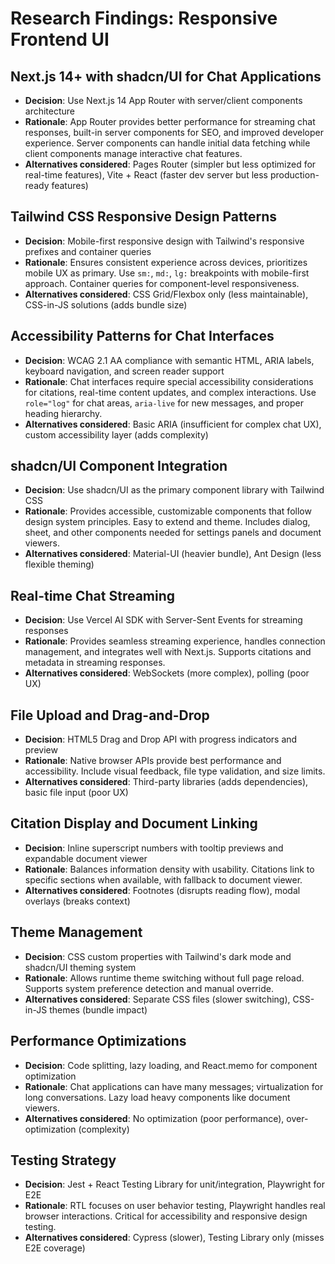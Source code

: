 # Research Findings: Responsive Frontend UI

## Next.js 14+ with shadcn/UI for Chat Applications

- **Decision**: Use Next.js 14 App Router with server/client components architecture
- **Rationale**: App Router provides better performance for streaming chat responses, built-in server components for SEO, and improved developer experience. Server components can handle initial data fetching while client components manage interactive chat features.
- **Alternatives considered**: Pages Router (simpler but less optimized for real-time features), Vite + React (faster dev server but less production-ready features)

## Tailwind CSS Responsive Design Patterns

- **Decision**: Mobile-first responsive design with Tailwind's responsive prefixes and container queries
- **Rationale**: Ensures consistent experience across devices, prioritizes mobile UX as primary. Use `sm:`, `md:`, `lg:` breakpoints with mobile-first approach. Container queries for component-level responsiveness.
- **Alternatives considered**: CSS Grid/Flexbox only (less maintainable), CSS-in-JS solutions (adds bundle size)

## Accessibility Patterns for Chat Interfaces

- **Decision**: WCAG 2.1 AA compliance with semantic HTML, ARIA labels, keyboard navigation, and screen reader support
- **Rationale**: Chat interfaces require special accessibility considerations for citations, real-time content updates, and complex interactions. Use `role="log"` for chat areas, `aria-live` for new messages, and proper heading hierarchy.
- **Alternatives considered**: Basic ARIA (insufficient for complex chat UX), custom accessibility layer (adds complexity)

## shadcn/UI Component Integration

- **Decision**: Use shadcn/UI as the primary component library with Tailwind CSS
- **Rationale**: Provides accessible, customizable components that follow design system principles. Easy to extend and theme. Includes dialog, sheet, and other components needed for settings panels and document viewers.
- **Alternatives considered**: Material-UI (heavier bundle), Ant Design (less flexible theming)

## Real-time Chat Streaming

- **Decision**: Use Vercel AI SDK with Server-Sent Events for streaming responses
- **Rationale**: Provides seamless streaming experience, handles connection management, and integrates well with Next.js. Supports citations and metadata in streaming responses.
- **Alternatives considered**: WebSockets (more complex), polling (poor UX)

## File Upload and Drag-and-Drop

- **Decision**: HTML5 Drag and Drop API with progress indicators and preview
- **Rationale**: Native browser APIs provide best performance and accessibility. Include visual feedback, file type validation, and size limits.
- **Alternatives considered**: Third-party libraries (adds dependencies), basic file input (poor UX)

## Citation Display and Document Linking

- **Decision**: Inline superscript numbers with tooltip previews and expandable document viewer
- **Rationale**: Balances information density with usability. Citations link to specific sections when available, with fallback to document viewer.
- **Alternatives considered**: Footnotes (disrupts reading flow), modal overlays (breaks context)

## Theme Management

- **Decision**: CSS custom properties with Tailwind's dark mode and shadcn/UI theming system
- **Rationale**: Allows runtime theme switching without full page reload. Supports system preference detection and manual override.
- **Alternatives considered**: Separate CSS files (slower switching), CSS-in-JS themes (bundle impact)

## Performance Optimizations

- **Decision**: Code splitting, lazy loading, and React.memo for component optimization
- **Rationale**: Chat applications can have many messages; virtualization for long conversations. Lazy load heavy components like document viewers.
- **Alternatives considered**: No optimization (poor performance), over-optimization (complexity)

## Testing Strategy

- **Decision**: Jest + React Testing Library for unit/integration, Playwright for E2E
- **Rationale**: RTL focuses on user behavior testing, Playwright handles real browser interactions. Critical for accessibility and responsive design testing.
- **Alternatives considered**: Cypress (slower), Testing Library only (misses E2E coverage)